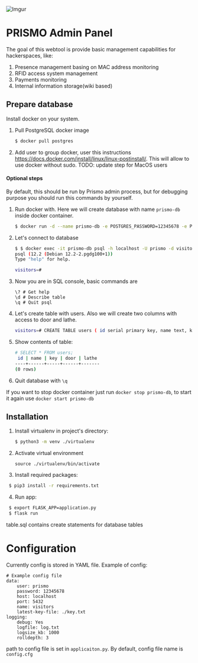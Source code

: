 ![Imgur](https://i.imgur.com/V2k2seh.png)

PRISMO Admin Panel
===================

The goal of this webtool is provide basic management capabilities for hackerspaces, like:

1. Presence management basing on MAC address monitoring
2. RFID access system management
3. Payments monitoring
4. Internal information storage(wiki based)

## Prepare database

Install docker on your system. 

1. Pull PostgreSQL docker image

   ```bash
   $ docker pull postgres
   ```

2. Add user to group docker, user this instructions https://docs.docker.com/install/linux/linux-postinstall/. This will allow to use docker without sudo. TODO: update step for MacOS users

#### Optional steps

By default, this should be run by Prismo admin process, but for debugging purpose you should run this commands by yourself.

1. Run docker with. Here we will create database with name `prismo-db` inside docker container.

   ```bash
   $ docker run -d --name prismo-db -e POSTGRES_PASSWORD=12345678 -e POSTGRES_DB=visitors -e POSTGRES_USER=prismo -p 5432:5432 -v $(pwd)/data:/var/lib/postgresql/data postgres
   ```

2. Let's connect to database

   ```bash
   $ $ docker exec -it prismo-db psql -h localhost -U prismo -d visitors
   psql (12.2 (Debian 12.2-2.pgdg100+1))
   Type "help" for help.
   
   visitors=# 
   ```

3. Now you are in SQL console, basic commands are

   ```
   \? # Get help
   \d # Describe table
   \q # Quit psql
   ```

4. Let's create table with users. Also we will create two columns with access to door and lathe.

   ```bash
   visitors=# CREATE TABLE users ( id serial primary key, name text, key text, door boolean, lathe boolean);
   ```

5. Show contents of table:

   ```bash
   # SELECT * FROM users;
    id | name | key | door | lathe 
   ----+------+-----+------+-------
   (0 rows)
   ```

6. Quit database with `\q`

If you want to stop docker container just run `docker stop prismo-db`, to start it again use `docker start prismo-db`

## Installation

1. Install virtualenv in project's directory:
	```sh
    $ python3 -m venv ./virtualenv
   ```
   
2. Activate virtual environment
	
   ```
   source ./virtualenv/bin/activate
   ```
   
3. Install required packages:

  ```sh
   $ pip3 install -r requirements.txt
  ```

4. Run app:
  ```sh
   $ export FLASK_APP=application.py 
   $ flask run
  ```
  table.sql contains create statements for database tables

Configuration
=============

Currently config is stored in YAML file. Example of config:

```
# Example config file
data:
    user: prismo
    password: 12345678 
    host: localhost
    port: 5432
    name: visitors
    latest-key-file: ./key.txt
logging:
    debug: Yes
    logfile: log.txt
    logsize_kb: 1000
    rolldepth: 3
```

path to config file is set in `applicaiton.py`. By default, config file name is `config.cfg`

